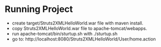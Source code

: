 # Running Project
* create target/Struts2XMLHelloWorld.war file with maven install.
* copy Struts2XMLHelloWorld.war file to apache-tomcat/webapps.
* run apache-tomcat/bin/sturtup.sh with ./sturtup.sh
* go to: http://localhost:8080/Struts2XMLHelloWorld/User/home.action